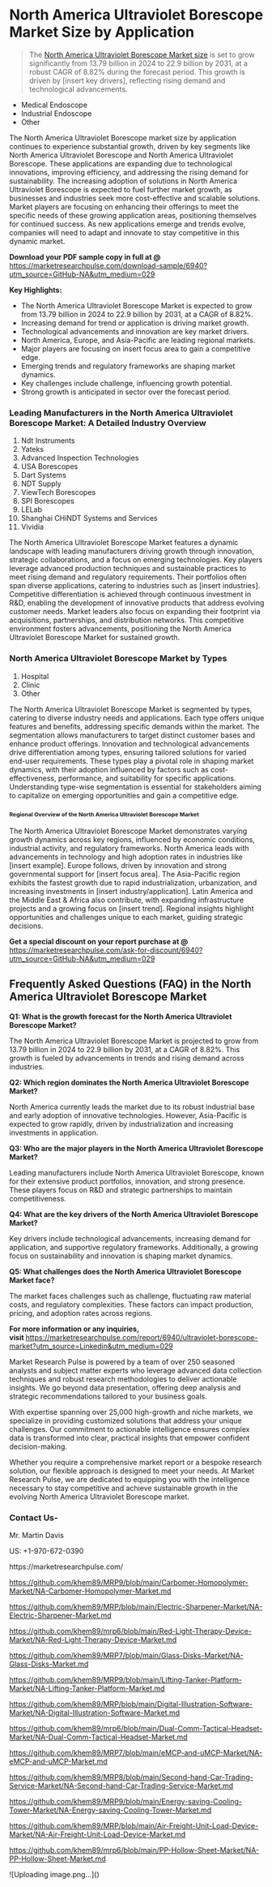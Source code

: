 <h1>North America Ultraviolet Borescope Market&nbsp;Size by Application</h1><blockquote><p>The <a href="https://marketresearchpulse.com/download-sample/6940?utm_source=GitHub-NA&amp;utm_medium=029">North America Ultraviolet Borescope Market size</a> is set to grow significantly from 13.79 billion in 2024 to 22.9 billion by 2031, at a robust CAGR of 8.82% during the forecast period. This growth is driven by [insert key drivers], reflecting rising demand and technological advancements.</p></blockquote><ul><li>Medical Endoscope<li> Industrial Endoscope<li> Other</li></ul><p>The North America Ultraviolet Borescope market size by application continues to experience substantial growth, driven by key segments like North America Ultraviolet Borescope and North America Ultraviolet Borescope. These applications are expanding due to technological innovations, improving efficiency, and addressing the rising demand for sustainability. The increasing adoption of solutions in North America Ultraviolet Borescope is expected to fuel further market growth, as businesses and industries seek more cost-effective and scalable solutions. Market players are focusing on enhancing their offerings to meet the specific needs of these growing application areas, positioning themselves for continued success. As new applications emerge and trends evolve, companies will need to adapt and innovate to stay competitive in this dynamic market.</p><p><strong>Download your PDF sample copy in full at @ </strong><a href="https://marketresearchpulse.com/download-sample/6940?utm_source=GitHub-NA&amp;utm_medium=029">https://marketresearchpulse.com/download-sample/6940?utm_source=GitHub-NA&amp;utm_medium=029</a></p><p><strong>Key Highlights: </strong></p><ul><li>The North America Ultraviolet Borescope Market is expected to grow from 13.79 billion in 2024 to 22.9 billion by 2031, at a CAGR of 8.82%.</li><li>Increasing demand for trend or application is driving market growth.</li><li>Technological advancements and innovation are key market drivers.</li><li>North America, Europe, and Asia-Pacific are leading regional markets.</li><li>Major players are focusing on insert focus area to gain a competitive edge.</li><li>Emerging trends and regulatory frameworks are shaping market dynamics.</li><li>Key challenges include challenge, influencing growth potential.</li><li>Strong growth is anticipated in sector over the forecast period.</li></ul><h3>Leading Manufacturers in the North America Ultraviolet Borescope Market: A Detailed Industry Overview</h3><ol><li>Ndt Instruments</li><li>Yateks</li><li>Advanced Inspection Technologies</li><li>USA Borescopes</li><li>Dart Systems</li><li>NDT Supply</li><li>ViewTech Borescopes</li><li>SPI Borescopes</li><li>LELab</li><li>Shanghai CHiNDT Systems and Services</li><li>Vividia</li></ol><div class="flex max-w-full flex-col flex-grow"><div class="min-h-8 text-message flex w-full flex-col items-end gap-2 whitespace-normal break-words [.text-message+&amp;]:mt-5" dir="auto" data-message-author-role="assistant" data-message-id="fd8432e4-4910-450d-b182-61b7bfb0a01f" data-message-model-slug="gpt-4o"><div class="flex w-full flex-col gap-1 empty:hidden first:pt-[3px]"><div class="markdown prose w-full break-words dark:prose-invert light"><p>The North America Ultraviolet Borescope Market features a dynamic landscape with leading manufacturers driving growth through innovation, strategic collaborations, and a focus on emerging technologies. Key players leverage advanced production techniques and sustainable practices to meet rising demand and regulatory requirements. Their portfolios often span diverse applications, catering to industries such as [insert industries]. Competitive differentiation is achieved through continuous investment in R&amp;D, enabling the development of innovative products that address evolving customer needs. Market leaders also focus on expanding their footprint via acquisitions, partnerships, and distribution networks. This competitive environment fosters advancements, positioning the North America Ultraviolet Borescope Market for sustained growth.</p></div></div></div></div><h3>North America Ultraviolet Borescope Market by Types</h3><ol><li>Hospital<li> Clinic<li> Other</li></ol><div class="flex max-w-full flex-col flex-grow"><div class="min-h-8 text-message flex w-full flex-col items-end gap-2 whitespace-normal break-words [.text-message+&amp;]:mt-5" dir="auto" data-message-author-role="assistant" data-message-id="084470be-0bb7-4664-bddf-5156b4f41249" data-message-model-slug="gpt-4o-mini"><div class="flex w-full flex-col gap-1 empty:hidden first:pt-[3px]"><div class="markdown prose w-full break-words dark:prose-invert light"><p>The North America Ultraviolet Borescope Market is segmented by types, catering to diverse industry needs and applications. Each type offers unique features and benefits, addressing specific demands within the market. The segmentation allows manufacturers to target distinct customer bases and enhance product offerings. Innovation and technological advancements drive differentiation among types, ensuring tailored solutions for varied end-user requirements. These types play a pivotal role in shaping market dynamics, with their adoption influenced by factors such as cost-effectiveness, performance, and suitability for specific applications. Understanding type-wise segmentation is essential for stakeholders aiming to capitalize on emerging opportunities and gain a competitive edge.</p></div></div></div></div><h3><span style="font-size: 11px;">Regional Overview of the North America Ultraviolet Borescope Market</span></h3><div class="flex max-w-full flex-col flex-grow"><div class="min-h-8 text-message flex w-full flex-col items-end gap-2 whitespace-normal break-words [.text-message+&amp;]:mt-5" dir="auto" data-message-author-role="assistant" data-message-id="e9038762-ce64-4e30-91c9-9bd413514231" data-message-model-slug="gpt-4o-mini"><div class="flex w-full flex-col gap-1 empty:hidden first:pt-[3px]"><div class="markdown prose w-full break-words dark:prose-invert light"><p>The North America Ultraviolet Borescope Market demonstrates varying growth dynamics across key regions, influenced by economic conditions, industrial activity, and regulatory frameworks. North America leads with advancements in technology and high adoption rates in industries like [insert example]. Europe follows, driven by innovation and strong governmental support for [insert focus area]. The Asia-Pacific region exhibits the fastest growth due to rapid industrialization, urbanization, and increasing investments in [insert industry/application]. Latin America and the Middle East &amp; Africa also contribute, with expanding infrastructure projects and a growing focus on [insert trend]. Regional insights highlight opportunities and challenges unique to each market, guiding strategic decisions.</p></div></div></div></div><p><strong>Get a special discount on your report purchase at @ </strong><a href="https://marketresearchpulse.com/ask-for-discount/6940?utm_source=GitHub-NA&amp;utm_medium=029">https://marketresearchpulse.com/ask-for-discount/6940?utm_source=GitHub-NA&amp;utm_medium=029</a></p><h2>Frequently Asked Questions (FAQ) in the North America Ultraviolet Borescope Market</h2><p><strong>Q1: What is the growth forecast for the North America Ultraviolet Borescope Market?</strong></p><p>The North America Ultraviolet Borescope Market is projected to grow from 13.79 billion in 2024 to 22.9 billion by 2031, at a CAGR of 8.82%. This growth is fueled by advancements in trends and rising demand across industries.</p><p><strong>Q2: Which region dominates the North America Ultraviolet Borescope Market?</strong></p><p>North America currently leads the market due to its robust industrial base and early adoption of innovative technologies. However, Asia-Pacific is expected to grow rapidly, driven by industrialization and increasing investments in application.</p><p><strong>Q3: Who are the major players in the North America Ultraviolet Borescope Market?</strong></p><p>Leading manufacturers include North America Ultraviolet Borescope, known for their extensive product portfolios, innovation, and strong presence. These players focus on R&amp;D and strategic partnerships to maintain competitiveness.</p><p><strong>Q4: What are the key drivers of the North America Ultraviolet Borescope Market?</strong></p><p>Key drivers include technological advancements, increasing demand for application, and supportive regulatory frameworks. Additionally, a growing focus on sustainability and innovation is shaping market dynamics.</p><p><strong>Q5: What challenges does the North America Ultraviolet Borescope Market face?</strong></p><p>The market faces challenges such as challenge, fluctuating raw material costs, and regulatory complexities. These factors can impact production, pricing, and adoption rates across regions.</p><p><strong>For more information or any inquiries, visit&nbsp;</strong><a href="https://marketresearchpulse.com/report/6940/ultraviolet-borescope-market?utm_source=Linkedin&utm_medium=029">https://marketresearchpulse.com/report/6940/ultraviolet-borescope-market?utm_source=Linkedin&utm_medium=029</a></p><p>Market Research Pulse is powered by a team of over 250 seasoned analysts and subject matter experts who leverage advanced data collection techniques and robust research methodologies to deliver actionable insights. We go beyond data presentation, offering deep analysis and strategic recommendations tailored to your business goals.</p><p>With expertise spanning over 25,000 high-growth and niche markets, we specialize in providing customized solutions that address your unique challenges. Our commitment to actionable intelligence ensures complex data is transformed into clear, practical insights that empower confident decision-making.</p><p>Whether you require a comprehensive market report or a bespoke research solution, our flexible approach is designed to meet your needs. At Market Research Pulse, we are dedicated to equipping you with the intelligence necessary to stay competitive and achieve sustainable growth in the evolving North America Ultraviolet Borescope market.</p><h3><strong>Contact Us-</strong></h3><p>Mr. Martin Davis</p><p>US: +1-970-672-0390</p><p>https://marketresearchpulse.com/</p><p><a href="https://github.com/khem89/MRP9/blob/main/Carbomer-Homopolymer-Market/NA-Carbomer-Homopolymer-Market.md">https://github.com/khem89/MRP9/blob/main/Carbomer-Homopolymer-Market/NA-Carbomer-Homopolymer-Market.md</a></p><p><a href="https://github.com/khem89/MRP/blob/main/Electric-Sharpener-Market/NA-Electric-Sharpener-Market.md">https://github.com/khem89/MRP/blob/main/Electric-Sharpener-Market/NA-Electric-Sharpener-Market.md</a></p><p><a href="https://github.com/khem89/mrp6/blob/main/Red-Light-Therapy-Device-Market/NA-Red-Light-Therapy-Device-Market.md">https://github.com/khem89/mrp6/blob/main/Red-Light-Therapy-Device-Market/NA-Red-Light-Therapy-Device-Market.md</a></p><p><a href="https://github.com/khem89/MRP7/blob/main/Glass-Disks-Market/NA-Glass-Disks-Market.md">https://github.com/khem89/MRP7/blob/main/Glass-Disks-Market/NA-Glass-Disks-Market.md</a></p><p><a href="https://github.com/khem89/MRP9/blob/main/Lifting-Tanker-Platform-Market/NA-Lifting-Tanker-Platform-Market.md">https://github.com/khem89/MRP9/blob/main/Lifting-Tanker-Platform-Market/NA-Lifting-Tanker-Platform-Market.md</a></p><p><a href="https://github.com/khem89/MRP/blob/main/Digital-Illustration-Software-Market/NA-Digital-Illustration-Software-Market.md">https://github.com/khem89/MRP/blob/main/Digital-Illustration-Software-Market/NA-Digital-Illustration-Software-Market.md</a></p><p><a href="https://github.com/khem89/mrp6/blob/main/Dual-Comm-Tactical-Headset-Market/NA-Dual-Comm-Tactical-Headset-Market.md">https://github.com/khem89/mrp6/blob/main/Dual-Comm-Tactical-Headset-Market/NA-Dual-Comm-Tactical-Headset-Market.md</a></p><p><a href="https://github.com/khem89/MRP7/blob/main/eMCP-and-uMCP-Market/NA-eMCP-and-uMCP-Market.md">https://github.com/khem89/MRP7/blob/main/eMCP-and-uMCP-Market/NA-eMCP-and-uMCP-Market.md</a></p><p><a href="https://github.com/khem89/MRP8/blob/main/Second-hand-Car-Trading-Service-Market/NA-Second-hand-Car-Trading-Service-Market.md">https://github.com/khem89/MRP8/blob/main/Second-hand-Car-Trading-Service-Market/NA-Second-hand-Car-Trading-Service-Market.md</a></p><p><a href="https://github.com/khem89/MRP9/blob/main/Energy-saving-Cooling-Tower-Market/NA-Energy-saving-Cooling-Tower-Market.md">https://github.com/khem89/MRP9/blob/main/Energy-saving-Cooling-Tower-Market/NA-Energy-saving-Cooling-Tower-Market.md</a></p><p><a href="https://github.com/khem89/MRP/blob/main/Air-Freight-Unit-Load-Device-Market/NA-Air-Freight-Unit-Load-Device-Market.md">https://github.com/khem89/MRP/blob/main/Air-Freight-Unit-Load-Device-Market/NA-Air-Freight-Unit-Load-Device-Market.md</a></p><p><a href="https://github.com/khem89/mrp6/blob/main/PP-Hollow-Sheet-Market/NA-PP-Hollow-Sheet-Market.md">https://github.com/khem89/mrp6/blob/main/PP-Hollow-Sheet-Market/NA-PP-Hollow-Sheet-Market.md</a></p>
![Uploading image.png…]()
